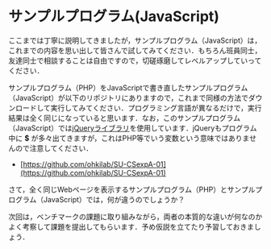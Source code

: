 # サンプルプログラム(JavaScript)

ここまでは丁寧に説明してきましたが，サンプルプログラム（JavaScript）は，これまでの内容を思い出して皆さんで試してみてください．もちろん班員同士，友達同士で相談することは自由ですので，切磋琢磨してレベルアップしていってください．

サンプルプログラム（PHP）をJavaScriptで書き直したサンプルプログラム（JavaScript）が以下のリポジトリにありますので，これまで同様の方法でダウンロードして実行してみてください．プログラミング言語が異なるだけで，実行結果は全く同じになっていると思います．なお，このサンプルプログラム（JavaScript）では[jQueryライブラリ](http://jquery.com/)を使用しています．jQueryもプログラム中に **$** が多々出てきますが，これはPHP等でいう変数という意味ではありませんので注意してください．

- [https://github.com/ohkilab/SU-CSexpA-01](https://github.com/ohkilab/SU-CSexpA-01)

さて，全く同じWebページを表示するサンプルプログラム（PHP）とサンプルプログラム（JavaScript）では，何が違うのでしょうか？

次回は，ベンチマークの課題に取り組みながら，両者の本質的な違いが何なのかよく考察して課題を提出してもらいます．予め仮説を立てたり予習しておきましょう．